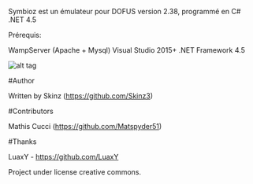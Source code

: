 Symbioz est un émulateur pour DOFUS version 2.38, programmé en C# .NET 4.5

Prérequis:

WampServer (Apache + Mysql)
Visual Studio 2015+
.NET Framework 4.5

![alt tag](http://image.noelshack.com/fichiers/2015/52/1450734679-logosymbioz.png)


#Author

Written by Skinz (https://github.com/Skinz3)

#Contributors

Mathis Cucci (https://github.com/Matspyder51)

#Thanks

LuaxY - https://github.com/LuaxY

Project under license creative commons.

